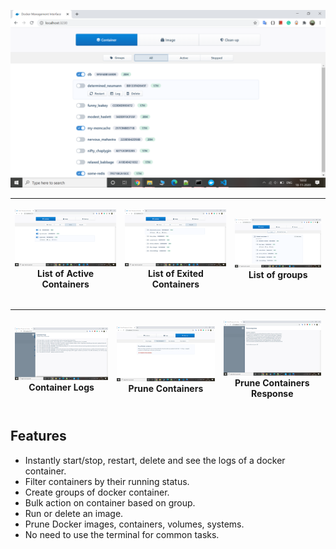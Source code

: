 <p align="center">
  <img src="https://github.com/Turing551/Docker-Management-Interface/blob/master/images/Screenshot%20(19).png" alt="Docker Web Interface Project - A simple GUI interface for Docker" title="A simple GUI interface for Docker">
</p>


| <p align="center"><img src="https://github.com/Turing551/Docker-Management-Interface/blob/master/images/Screenshot%20(21).png"/><br/>List of Active Containers</p> |<p align="center"><img src="https://github.com/Turing551/Docker-Management-Interface/blob/master/images/Screenshot%20(22).png"/><br/>List of Exited Containers</p> | <p align="center"><img src="https://github.com/Turing551/Docker-Management-Interface/blob/master/images/Screenshot%20(20).png"/><br/>List of groups</p> |
|--|--|--|

| <p align="center"><img src="https://github.com/Turing551/Docker-Management-Interface/blob/master/images/Screenshot%20(25).png"/><br/>Container Logs</p> |<p align="center"><img src="https://github.com/Turing551/Docker-Management-Interface/blob/master/images/Screenshot%20(24).png"/><br/>Prune Containers</p> | <p align="center"><img src="https://github.com/Turing551/Docker-Management-Interface/blob/master/images/Screenshot%20(23).png"/><br/>Prune Containers Response</p> |
|--|--|--|


## Features
- Instantly start/stop, restart, delete and see the logs of a docker container.
- Filter containers by their running status.
- Create groups of docker container.
- Bulk action on container based on group.
- Run or delete an image.
- Prune Docker images, containers, volumes, systems.
- No need to use the terminal for common tasks.
